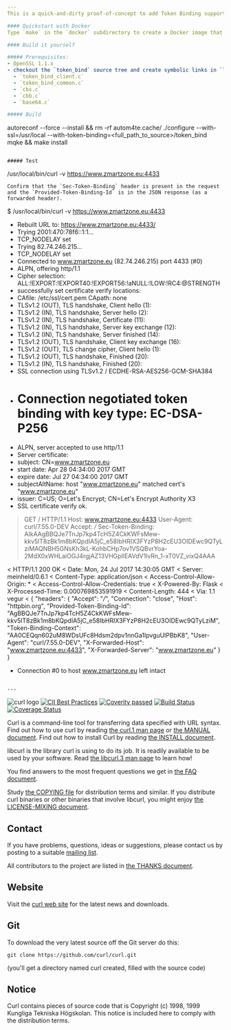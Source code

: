 ```yaml
---
This is a quick-and-dirty proof-of-concept to add Token Binding support to `libcurl` and `curl`.

#### Quickstart with Docker
Type `make` in the `docker` subdirectory to create a Docker image that builds and runs token-binding-enabled curl with all dependencies against a public test site.

#### Build it yourself

##### Prerequisites:
- OpenSSL 1.1.x
- checkout the `token_bind` source tree and create symbolic links in `lib/vtls` to the following files:
  - `token_bind_client.c`
  - `token_bind_common.c`
  - `cbs.c`
  - `cbb.c`
  - `base64.c`

##### Build
```
autoreconf --force --install && rm -rf autom4te.cache/
./configure --with-ssl=/usr/local --with-token-binding=<full_path_to_source>/token_bind
mqke && make install
```

##### Test
```
/usr/local/bin/curl -v https://www.zmartzone.eu:4433
```
Confirm that the `Sec-Token-Binding` header is present in the request and the `Provided-Token-Binding-Id` is in the JSON response (as a forwarded header).
```
$ /usr/local/bin/curl -v https://www.zmartzone.eu:4433
* Rebuilt URL to: https://www.zmartzone.eu:4433/
*   Trying 2001:470:78f6::1:1...
* TCP_NODELAY set
*   Trying 82.74.246.215...
* TCP_NODELAY set
* Connected to www.zmartzone.eu (82.74.246.215) port 4433 (#0)
* ALPN, offering http/1.1
* Cipher selection: ALL:!EXPORT:!EXPORT40:!EXPORT56:!aNULL:!LOW:!RC4:@STRENGTH
* successfully set certificate verify locations:
*   CAfile: /etc/ssl/cert.pem
  CApath: none
* TLSv1.2 (OUT), TLS handshake, Client hello (1):
* TLSv1.2 (IN), TLS handshake, Server hello (2):
* TLSv1.2 (IN), TLS handshake, Certificate (11):
* TLSv1.2 (IN), TLS handshake, Server key exchange (12):
* TLSv1.2 (IN), TLS handshake, Server finished (14):
* TLSv1.2 (OUT), TLS handshake, Client key exchange (16):
* TLSv1.2 (OUT), TLS change cipher, Client hello (1):
* TLSv1.2 (OUT), TLS handshake, Finished (20):
* TLSv1.2 (IN), TLS handshake, Finished (20):
* SSL connection using TLSv1.2 / ECDHE-RSA-AES256-GCM-SHA384
*  # Connection negotiated token binding with key type: EC-DSA-P256
* ALPN, server accepted to use http/1.1
* Server certificate:
*  subject: CN=www.zmartzone.eu
*  start date: Apr 28 04:34:00 2017 GMT
*  expire date: Jul 27 04:34:00 2017 GMT
*  subjectAltName: host "www.zmartzone.eu" matched cert's "www.zmartzone.eu"
*  issuer: C=US; O=Let's Encrypt; CN=Let's Encrypt Authority X3
*  SSL certificate verify ok.
> GET / HTTP/1.1
> Host: www.zmartzone.eu:4433
> User-Agent: curl/7.55.0-DEV
> Accept: */*
> Sec-Token-Binding: AIkAAgBBQJe7TnJp7kp4TcH5Z4CkKWFsMew-kkv5lT8zBk1m8bKQpdIA5jC_e58IbHRIX3FYzP8H2cEU3OIDEwc9QTyLziMAQNBH5GNsKh3kL-KohbCHp7ov1VSQBvrYoa-2MdX0xWHLaiOGJ4rgjAZ13VHGpIlEAVdV1lvRn_1-xT0VZ_vixQ4AAA
> 
< HTTP/1.1 200 OK
< Date: Mon, 24 Jul 2017 14:30:05 GMT
< Server: meinheld/0.6.1
< Content-Type: application/json
< Access-Control-Allow-Origin: *
< Access-Control-Allow-Credentials: true
< X-Powered-By: Flask
< X-Processed-Time: 0.000769853591919
< Content-Length: 444
< Via: 1.1 vegur
< 
{
  "headers": {
    "Accept": "*/*", 
    "Connection": "close", 
    "Host": "httpbin.org", 
    "Provided-Token-Binding-Id": "AgBBQJe7TnJp7kp4TcH5Z4CkKWFsMew-kkv5lT8zBk1m8bKQpdIA5jC_e58IbHRIX3FYzP8H2cEU3OIDEwc9QTyLziM", 
    "Token-Binding-Context": "AA0CEQqn602uM8WDsUFc8Hdsm2dpv1nnGa1lpvguUlPBbK8", 
    "User-Agent": "curl/7.55.0-DEV", 
    "X-Forwarded-Host": "www.zmartzone.eu:4433", 
    "X-Forwarded-Server": "www.zmartzone.eu"
  }
}
* Connection #0 to host www.zmartzone.eu left intact
```

---
```

![curl logo](https://cdn.rawgit.com/curl/curl-www/master/logo/curl-logo.svg)
[![CII Best Practices](https://bestpractices.coreinfrastructure.org/projects/63/badge)](https://bestpractices.coreinfrastructure.org/projects/63)
[![Coverity passed](https://scan.coverity.com/projects/curl/badge.svg)](https://scan.coverity.com/projects/curl)
[![Build Status](https://travis-ci.org/curl/curl.svg?branch=master)](https://travis-ci.org/curl/curl)
[![Coverage Status](https://coveralls.io/repos/github/curl/curl/badge.svg)](https://coveralls.io/github/curl/curl)

Curl is a command-line tool for transferring data specified with URL
syntax. Find out how to use curl by reading [the curl.1 man
page](https://curl.haxx.se/docs/manpage.html) or [the MANUAL
document](https://curl.haxx.se/docs/manual.html). Find out how to install Curl
by reading [the INSTALL document](https://curl.haxx.se/docs/install.html).

libcurl is the library curl is using to do its job. It is readily available to
be used by your software. Read [the libcurl.3 man
page](https://curl.haxx.se/libcurl/c/libcurl.html) to learn how!

You find answers to the most frequent questions we get in [the FAQ
document](https://curl.haxx.se/docs/faq.html).

Study [the COPYING file](https://curl.haxx.se/docs/copyright.html) for
distribution terms and similar. If you distribute curl binaries or other
binaries that involve libcurl, you might enjoy [the LICENSE-MIXING
document](https://curl.haxx.se/legal/licmix.html).

## Contact

If you have problems, questions, ideas or suggestions, please contact us by
posting to a suitable [mailing list](https://curl.haxx.se/mail/).

All contributors to the project are listed in [the THANKS
document](https://curl.haxx.se/docs/thanks.html).

## Website

Visit the [curl web site](https://curl.haxx.se/) for the latest news and
downloads.

## Git

To download the very latest source off the Git server do this:

    git clone https://github.com/curl/curl.git

(you'll get a directory named curl created, filled with the source code)

## Notice

Curl contains pieces of source code that is Copyright (c) 1998, 1999 Kungliga
Tekniska Högskolan. This notice is included here to comply with the
distribution terms.
